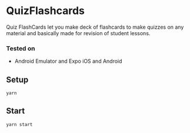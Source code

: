 # QuizFlashcards

Quiz FlashCards let you make deck of flashcards to make quizzes on any material and basically made for revision of student lessons.

### Tested on

- Android Emulator and Expo iOS and Android

## Setup

`yarn`

## Start

`yarn start`
